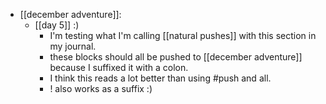 - [[december adventure]]:
  - [[day 5]] :)
    - I'm testing what I'm calling [[natural pushes]] with this section in my journal.
    - these blocks should all be pushed to [[december adventure]] because I suffixed it with a colon.
    - I think this reads a lot better than using #push and all.
    - ! also works as a suffix :)

